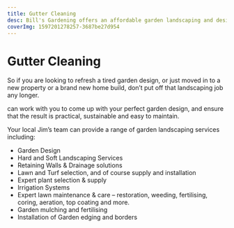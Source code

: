 ```yaml
---
title: Gutter Cleaning
desc: Bill's Gardening offers an affordable garden landscaping and design service – from initial garden design, to soil & plant selection, irrigation, retaining walls, garden beds and more.
coverImg: 1597201278257-3687be27d954
---
```


# Gutter Cleaning

So if you are looking to refresh a tired garden design, or just moved in to a new property or a brand new home build, don’t put off that landscaping job any longer.

can work with you to come up with your perfect garden design, and ensure that the result is practical, sustainable and easy to maintain.

Your local Jim’s team can provide a range of garden landscaping services including:

- Garden Design
- Hard and Soft Landscaping Services
- Retaining Walls & Drainage solutions
- Lawn and Turf selection, and of course supply and installation
- Expert plant selection & supply
- Irrigation Systems
- Expert lawn maintenance & care – restoration, weeding, fertilising, coring, aeration, top coating and more.
- Garden mulching and fertilising
- Installation of Garden edging and borders